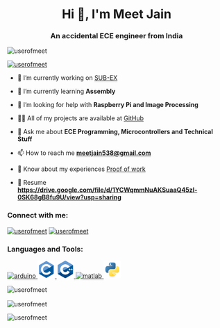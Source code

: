 <h1 align="center">Hi 👋, I'm Meet Jain</h1>
<h3 align="center">An accidental ECE engineer from India</h3>

<p align="left"> <img src="https://komarev.com/ghpvc/?username=userofmeet&label=Profile%20views&color=010b13&style=flat" alt="userofmeet" /> </p>

<p align="left"> <a href="https://github.com/ryo-ma/github-profile-trophy"><img src="https://github-profile-trophy.vercel.app/?username=userofmeet" alt="userofmeet" /></a> </p>

- 🔭 I’m currently working on [SUB-EX]([https://drive.google.com/drive/folders/1--gNzvGMa0st0W7mWlEFIKzqeLOYO02-?usp=sharing](https://github.com/userofmeet/SUB-EX/tree/main))

- 🌱 I’m currently learning **Assembly**

- 🤝 I’m looking for help with **Raspberry Pi and Image Processing**

- 👨‍💻 All of my projects are available at [GitHub](https://github.com/userofmeet)

- 💬 Ask me about **ECE Programming, Microcontrollers and Technical Stuff**

- 📫 How to reach me **meetjain538@gmail.com**

- 📄 Know about my experiences [Proof of work](https://drive.google.com/drive/folders/1hlaHpxEATrzDAkakgD_kuz4olecbKibD)

- 📄 Resume **https://drive.google.com/file/d/1YCWqmmNuAKSuaaQ45zl-0SK68gB8fu9U/view?usp=sharing**

<h3 align="left">Connect with me:</h3>
<p align="left">
<a href="https://linkedin.com/in/userofmeet" target="blank"><img align="center" src="https://raw.githubusercontent.com/rahuldkjain/github-profile-readme-generator/master/src/images/icons/Social/linked-in-alt.svg" alt="userofmeet" height="30" width="40" /></a>
<a href="https://instagram.com/userofmeet" target="blank"><img align="center" src="https://raw.githubusercontent.com/rahuldkjain/github-profile-readme-generator/master/src/images/icons/Social/instagram.svg" alt="userofmeet" height="30" width="40" /></a>
</p>

<h3 align="left">Languages and Tools:</h3>
<p align="left"> <a href="https://www.arduino.cc/" target="_blank" rel="noreferrer"> <img src="https://cdn.worldvectorlogo.com/logos/arduino-1.svg" alt="arduino" width="40" height="40"/> </a> <a href="https://www.cprogramming.com/" target="_blank" rel="noreferrer"> <img src="https://raw.githubusercontent.com/devicons/devicon/master/icons/c/c-original.svg" alt="c" width="40" height="40"/> </a> <a href="https://www.w3schools.com/cpp/" target="_blank" rel="noreferrer"> <img src="https://raw.githubusercontent.com/devicons/devicon/master/icons/cplusplus/cplusplus-original.svg" alt="cplusplus" width="40" height="40"/> </a> <a href="https://www.mathworks.com/" target="_blank" rel="noreferrer"> <img src="https://upload.wikimedia.org/wikipedia/commons/2/21/Matlab_Logo.png" alt="matlab" width="40" height="40"/> </a> <a href="https://www.python.org" target="_blank" rel="noreferrer"> <img src="https://raw.githubusercontent.com/devicons/devicon/master/icons/python/python-original.svg" alt="python" width="40" height="40"/> </a> </p>

<p><img align="center" src="https://github-readme-stats.vercel.app/api/top-langs?username=userofmeet&show_icons=true&theme=dark&locale=en&layout=compact" alt="userofmeet" /></p>

<p><img align="center" src="https://github-readme-stats.vercel.app/api?username=userofmeet&show_icons=true&theme=dark&locale=en" alt="userofmeet" /></p>

<p><img align="centerr" src="https://github-readme-streak-stats.herokuapp.com/?user=userofmeet&theme=dark" alt="userofmeet" /></p>
